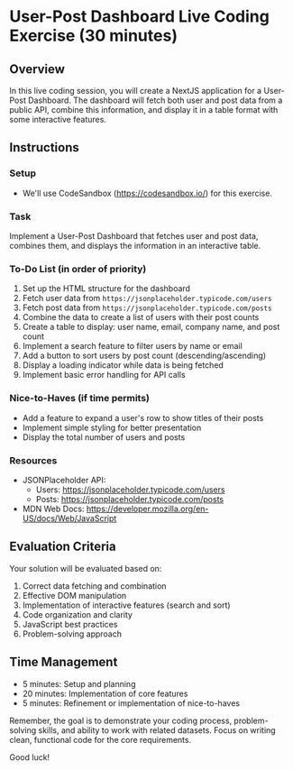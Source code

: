# User-Post Dashboard Live Coding Exercise (30 minutes)
## Overview
In this live coding session, you will create a NextJS application for a User-Post Dashboard. The dashboard will fetch both user and post data from a public API, combine this information, and display it in a table format with some interactive features.

## Instructions
### Setup
- We'll use CodeSandbox (https://codesandbox.io/) for this exercise.

### Task
Implement a User-Post Dashboard that fetches user and post data, combines them, and displays the information in an interactive table.

### To-Do List (in order of priority)
1. Set up the HTML structure for the dashboard
2. Fetch user data from `https://jsonplaceholder.typicode.com/users`
3. Fetch post data from `https://jsonplaceholder.typicode.com/posts`
4. Combine the data to create a list of users with their post counts
5. Create a table to display: user name, email, company name, and post count
6. Implement a search feature to filter users by name or email
7. Add a button to sort users by post count (descending/ascending)
8. Display a loading indicator while data is being fetched
9. Implement basic error handling for API calls

### Nice-to-Haves (if time permits)
- Add a feature to expand a user's row to show titles of their posts
- Implement simple styling for better presentation
- Display the total number of users and posts

### Resources
- JSONPlaceholder API: 
  - Users: https://jsonplaceholder.typicode.com/users
  - Posts: https://jsonplaceholder.typicode.com/posts
- MDN Web Docs: https://developer.mozilla.org/en-US/docs/Web/JavaScript

## Evaluation Criteria
Your solution will be evaluated based on:
1. Correct data fetching and combination
2. Effective DOM manipulation
3. Implementation of interactive features (search and sort)
4. Code organization and clarity
5. JavaScript best practices
6. Problem-solving approach

## Time Management
- 5 minutes: Setup and planning
- 20 minutes: Implementation of core features
- 5 minutes: Refinement or implementation of nice-to-haves

Remember, the goal is to demonstrate your coding process, problem-solving skills, and ability to work with related datasets. Focus on writing clean, functional code for the core requirements.

Good luck!